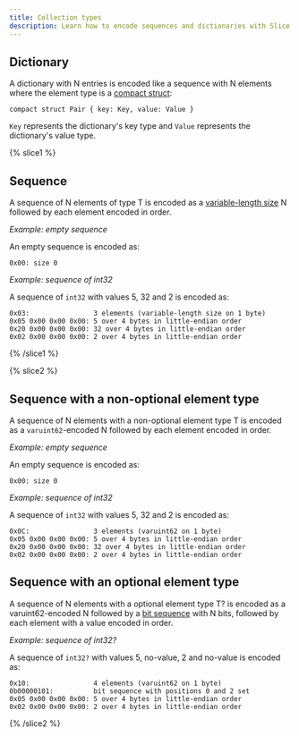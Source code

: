 ```yaml
---
title: Collection types
description: Learn how to encode sequences and dictionaries with Slice.
---
```


## Dictionary

A dictionary with N entries is encoded like a sequence with N elements where the element type is a
[compact struct](constructed-types#struct):

```slice
compact struct Pair { key: Key, value: Value }
```

`Key` represents the dictionary's key type and `Value` represents the dictionary's value type.

{% slice1 %}
## Sequence

A sequence of N elements of type T is encoded as a [variable-length size][slice1-var-size] N followed by each element
encoded in order.

_Example: empty sequence_

An empty sequence is encoded as:

```
0x00: size 0
```

_Example: sequence of int32_

A sequence of `int32` with values 5, 32 and 2 is encoded as:

```
0x03:                3 elements (variable-length size on 1 byte)
0x05 0x00 0x00 0x00: 5 over 4 bytes in little-endian order
0x20 0x00 0x00 0x00: 32 over 4 bytes in little-endian order
0x02 0x00 0x00 0x00: 2 over 4 bytes in little-endian order
```

{% /slice1 %}

{% slice2 %}

## Sequence with a non-optional element type

A sequence of N elements with a non-optional element type T is encoded as a `varuint62`-encoded N followed by each
element encoded in order.

_Example: empty sequence_

An empty sequence is encoded as:

```
0x00: size 0
```

_Example: sequence of int32_

A sequence of `int32` with values 5, 32 and 2 is encoded as:

```
0x0C:                3 elements (varuint62 on 1 byte)
0x05 0x00 0x00 0x00: 5 over 4 bytes in little-endian order
0x20 0x00 0x00 0x00: 32 over 4 bytes in little-endian order
0x02 0x00 0x00 0x00: 2 over 4 bytes in little-endian order
```

## Sequence with an optional element type

A sequence of N elements with a optional element type T? is encoded as a varuint62-encoded N followed by a
[bit sequence][bit-sequence] with N bits, followed by each element with a value encoded in order.

_Example: sequence of int32?_

A sequence of `int32?` with values 5, no-value, 2 and no-value is encoded as:

```
0x10:                4 elements (varuint62 on 1 byte)
0b00000101:          bit sequence with positions 0 and 2 set
0x05 0x00 0x00 0x00: 5 over 4 bytes in little-endian order
0x02 0x00 0x00 0x00: 2 over 4 bytes in little-endian order
```

{% /slice2 %}

[bit-sequence]: encoding-only-constructs#bit-sequence
[slice1-var-size]: encoding-only-constructs#variable-length-size
